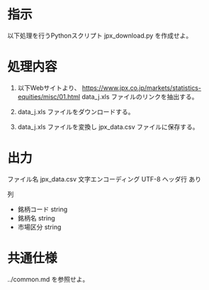 # 指示
以下処理を行うPythonスクリプト jpx_download.py を作成せよ。

# 処理内容
1. 以下Webサイトより、
https://www.jpx.co.jp/markets/statistics-equities/misc/01.html
data_j.xls ファイルのリンクを抽出する。

2. data_j.xls ファイルをダウンロードする。
3. data_j.xls ファイルを変換し jpx_data.csv ファイルに保存する。

# 出力
ファイル名 jpx_data.csv
文字エンコーディング UTF-8
ヘッダ行 あり

列
- 銘柄コード string
- 銘柄名 string
- 市場区分 string

# 共通仕様
../common.md を参照せよ。
